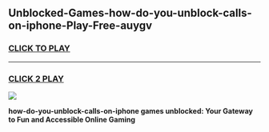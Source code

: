 
## Unblocked-Games-how-do-you-unblock-calls-on-iphone-Play-Free-auygv
<h3>
<a href="https://premium76.site?title=how-do-you-unblock-calls-on-iphone&ref=21A">CLICK TO PLAY</a></h3>
<hr>

<h3>
<a href="https://premium76.site?title=how-do-you-unblock-calls-on-iphone&ref=21A">CLICK 2 PLAY</a>
  
</h3>

<a href="https://premium76.site?title=how-do-you-unblock-calls-on-iphone&ref=21A"><img src="https://clearcache.store/games.png"></a>


**how-do-you-unblock-calls-on-iphone games unblocked: Your Gateway to Fun and Accessible Online Gaming**
